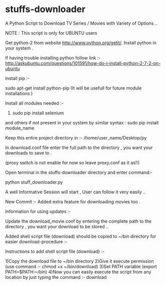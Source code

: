 # stuffs-downloader
A Python Script to Download TV Series / Movies with Variety of Options .. 

NOTE : This script is only for UBUNTU users

Get python-2 from website http://www.python.org/getit/. 
Install python in your system .

If having trouble installing python follow link :-               
http://askubuntu.com/questions/101591/how-do-i-install-python-2-7-2-on-ubuntu

Install pip :-

sudo apt-get install python-pip                                                 (It will be usefull for future module installations )

Install all modules needed :-

1) sudo pip install selenium

and others if not present in your system by similar syntax : sudo pip install module_name 

Keep this entire project directory in :-
/home/user_name/Desktop/py

In download.conf file enter the full path to the directory , you want your downloads to save to .

(proxy switch is not enable for now so leave proxy.conf as it as!!)

Open terminal in the stuffs-downloader directory and enter command:-

python stuff_downloader.py

A well Informative Session will start , User can follow it very easily ..

 


New Commit :- Added extra feature for downloading movies too .

Information for using updates :-

Update the download_movie.conf by entering the complete path to the  directory , you want your download to be stored .. 

Added shell script file (download) should be copied to ~/bin directory for easier download-procedure :-

Instructions to add shell script file (download) :-

1)Copy the download file to ~/bin directory
2)Give it execute permission (use command :- chmod +x ~/bin/download) 
3)Set PATH variable (export PATH=$PATH:~/bin)
4)Now you can easily execute the script from any location by just typing the command :-  download




